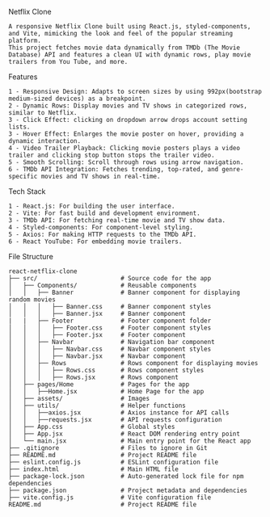 Netflix Clone

    A responsive Netflix Clone built using React.js, styled-components, and Vite, mimicking the look and feel of the popular streaming platform.
    This project fetches movie data dynamically from TMDb (The Movie Database) API and features a clean UI with dynamic rows, play movie trailers from You Tube, and more.

Features

    1 - Responsive Design: Adapts to screen sizes by using 992px(bootstrap medium-sized devices) as a breakpoint.
    2 - Dynamic Rows: Display movies and TV shows in categorized rows, similar to Netflix.
    3 - Click Effect: clicking on dropdown arrow drops account setting lists.
    3 - Hover Effect: Enlarges the movie poster on hover, providing a dynamic interaction.
    4 - Video Trailer Playback: Clicking movie posters plays a video trailer and clicking stop button stops the trailer video.
    5 - Smooth Scrolling: Scroll through rows using arrow navigation.
    6 - TMDb API Integration: Fetches trending, top-rated, and genre-specific movies and TV shows in real-time.

Tech Stack

    1 - React.js: For building the user interface.
    2 - Vite: For fast build and development environment.
    3 - TMDb API: For fetching real-time movie and TV show data.
    4 - Styled-components: For component-level styling.
    5 - Axios: For making HTTP requests to the TMDb API.
    6 - React YouTube: For embedding movie trailers.

File Structure

    react-netflix-clone
    ├── src/                       # Source code for the app
    │   ├── Components/            # Reusable components
    │   │   ├── Banner             # Banner component for displaying random movies
    │   │   │   ├── Banner.css     # Banner component styles
    │   │   │   ├── Banner.jsx     # Banner component
    |   |   ├── Footer             # Footer component folder
    │   │   │   ├── Footer.css     # Footer component styles
    │   │   │   ├── Footer.jsx     # Footer component
    │   │   ├── Navbar             # Navigation bar component
    │   │   │   ├── Navbar.css     # Navbar component styles
    │   │   │   ├── Navbar.jsx     # Navbar component
    │   │   ├── Rows               # Rows component for displaying movies
    │   │   │   ├── Rows.css       # Rows component styles
    │   │   │   ├── Rows.jsx       # Rows component
    │   ├── pages/Home             # Pages for the app
    │   │   ├──Home.jsx            # Home Page for the app
    │   ├── assets/                # Images
    │   ├── utils/                 # Helper functions
    │   │   ├──axios.jsx           # Axios instance for API calls
    │   │   ├──requests.jsx        # API requests configuration
    │   ├── App.css                # Global styles
    │   ├── App.jsx                # React DOM rendering entry point
    │   └── main.jsx               # Main entry point for the React app
    ├── .gitignore                 # Files to ignore in Git
    ├── README.md                  # Project README file
    ├── eslint.config.js           # ESLint configuration file
    ├── index.html                 # Main HTML file
    ├── package-lock.json          # Auto-generated lock file for npm dependencies
    ├── package.json               # Project metadata and dependencies
    ├── vite.config.js             # Vite configuration file
    README.md                      # Project README file

